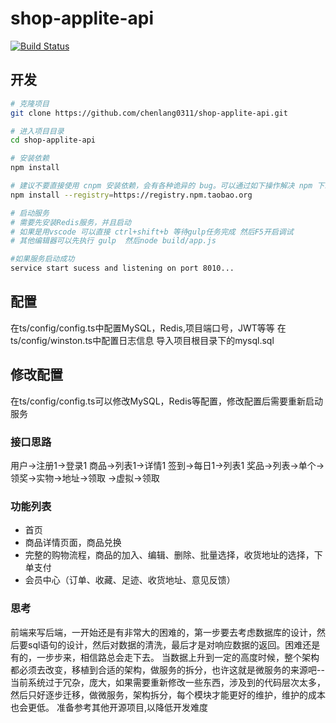 # shop-applite-api
[![Build Status](https://www.travis-ci.org/chenlang0311/shop-applite-api.svg?branch=master)](https://www.travis-ci.org/chenlang0311/shop-applite-api)

## 开发

```bash
# 克隆项目
git clone https://github.com/chenlang0311/shop-applite-api.git

# 进入项目目录
cd shop-applite-api

# 安装依赖
npm install

# 建议不要直接使用 cnpm 安装依赖，会有各种诡异的 bug。可以通过如下操作解决 npm 下载速度慢的问题
npm install --registry=https://registry.npm.taobao.org

# 启动服务
# 需要先安装Redis服务，并且启动
# 如果是用vscode 可以直接 ctrl+shift+b 等待gulp任务完成 然后F5开启调试
# 其他编辑器可以先执行 gulp  然后node build/app.js

#如果服务启动成功
service start sucess and listening on port 8010...

```
## 配置
在ts/config/config.ts中配置MySQL，Redis,项目端口号，JWT等等
在ts/config/winston.ts中配置日志信息
导入项目根目录下的mysql.sql
## 修改配置
在ts/config/config.ts可以修改MySQL，Redis等配置，修改配置后需要重新启动服务

### 接口思路
用户->注册1->登录1
商品->列表1->详情1
签到->每日1->列表1
奖品->列表->单个->领奖->实物->地址->领取
                     ->虚拟->领取


### 功能列表
+ 首页
+ 商品详情页面，商品兑换
+ 完整的购物流程，商品的加入、编辑、删除、批量选择，收货地址的选择，下单支付
+ 会员中心（订单、收藏、足迹、收货地址、意见反馈）

### 思考
前端来写后端，一开始还是有非常大的困难的，第一步要去考虑数据库的设计，然后要sql语句的设计，然后对数据的清洗，最后才是对响应数据的返回。困难还是有的，一步步来，相信路总会走下去。
当数据上升到一定的高度时候，整个架构都必须去改变，移植到合适的架构，做服务的拆分，也许这就是微服务的来源吧--当前系统过于冗杂，庞大，如果需要重新修改一些东西，涉及到的代码层次太多，然后只好逐步迁移，做微服务，架构拆分，每个模块才能更好的维护，维护的成本也会更低。
准备参考其他开源项目,以降低开发难度